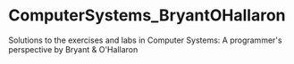 # ComputerSystems_BryantOHallaron
Solutions to the exercises and labs in Computer Systems: A programmer's perspective by Bryant &amp; O'Hallaron
